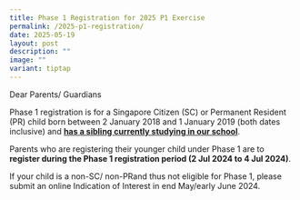 ```yaml
---
title: Phase 1 Registration for 2025 P1 Exercise
permalink: /2025-p1-registration/
date: 2025-05-19
layout: post
description: ""
image: ""
variant: tiptap
---
```

<p>Dear Parents/ Guardians</p>
<p>Phase 1 registration is for a Singapore Citizen (SC) or Permanent Resident
(PR) child born between 2 January 2018 and 1 January 2019 (both dates inclusive)
and <strong><u>has a sibling currently studying in our school</u></strong>.</p>
<p>Parents who are registering their younger child under Phase 1 are to <strong>register during the Phase 1 registration period (2 Jul 2024 to 4 Jul 2024)</strong>.</p>
<p>If your child is a non-SC/ non-PRand thus not eligible for Phase 1, please
submit an online Indication of Interest in end May/early June 2024.</p>
<p></p>